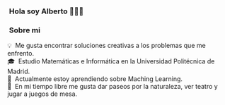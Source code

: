 ### &nbsp;Hola soy Alberto 👋👨‍💻

<!--
**alberto-upm/alberto-upm** is a ✨ _special_ ✨ repository because its `README.md` (this file) appears on your GitHub profile.

Here are some ideas to get you started:

- 🔭 I’m currently working on ...
- 🌱 I’m currently learning ...
- 👯 I’m looking to collaborate on ...
- 🤔 I’m looking for help with ...
- 💬 Ask me about ...
- 📫 How to reach me: ...
- 😄 Pronouns: ...
- ⚡ Fun fact: ...


<h2 align = "center"> Hola soy Alberto, encantado! <!--Hi I'm Alberto 
    <img src="https://media.giphy.com/media/hvRJCLFzcasrR4ia7z/giphy.gif" width="30">
</h2>
<div align = "center">
    <a href="https://www.linkedin.com/in/agarciaaa/" target="_blank" >
    <img  src=https://img.shields.io/badge/linkedin-%2300acee.svg?color=405DE6&style=for-the-badge&logo=linkedin&logoColor=white alt=linkedin style="margin-bottom": 5px;/>
    </a>

</div>
-->

###  &nbsp;Sobre mi

💡 &nbsp;Me gusta encontrar soluciones creativas a los problemas que me enfrento.\
🎓 &nbsp;Estudio Matemáticas e Informática en la Universidad Politécnica de Madrid.\
🌱 &nbsp;Actualmente estoy aprendiendo sobre Maching Learning.\
🌻 &nbsp;En mi tiempo libre me gusta dar paseos por la naturaleza, ver teatro y jugar a juegos de mesa.
<!--
### ⚙️ &nbsp;Analíticas GitHub 
<p align="center">
<a href="https://github.com/alberto-upm">

  <img height="180em" src="https://github-readme-stats-eight-theta.vercel.app/api/top-langs/?username=alberto-upm&layout=compact&langs_count=8&theme=algolia"/>
</a>
</p>
-->
